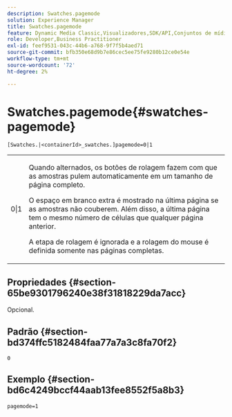 ```yaml
---
description: Swatches.pagemode
solution: Experience Manager
title: Swatches.pagemode
feature: Dynamic Media Classic,Visualizadores,SDK/API,Conjuntos de mídia mista
role: Developer,Business Practitioner
exl-id: feef9531-043c-44b6-a768-9f7f5b4aed71
source-git-commit: bfb350e68d9b7e86cec5ee75fe9280b12ce0e54e
workflow-type: tm+mt
source-wordcount: '72'
ht-degree: 2%

---
```


# Swatches.pagemode{#swatches-pagemode}

`[Swatches.|<containerId>_swatches.]pagemode=0|1`

<table id="table_52306D2150BC4EE2BD4CE4C718E96CC0"> 
 <tbody> 
  <tr> 
   <td colname="col1"> <p> <span class="codeph"> 0|1  </span> </p> </td> 
   <td colname="col2"> <p> Quando alternados, os botões de rolagem fazem com que as amostras pulem automaticamente em um tamanho de página completo. </p> <p>O espaço em branco extra é mostrado na última página se as amostras não couberem. Além disso, a última página tem o mesmo número de células que qualquer página anterior. </p> <p>A etapa de rolagem é ignorada e a rolagem do mouse é definida somente nas páginas completas. </p> </td> 
  </tr> 
 </tbody> 
</table>

## Propriedades {#section-65be9301796240e38f31818229da7acc}

Opcional.

## Padrão {#section-bd374ffc5182484faa77a7a3c8fa70f2}

`0`

## Exemplo {#section-bd6c4249bccf44aab13fee8552f5a8b3}

`pagemode=1`

